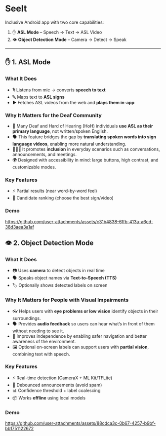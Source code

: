 # SeeIt

Inclusive Android app with two core capabilities:  

1. ✋ **ASL Mode** – Speech → Text → ASL Video  
2. 👁️ **Object Detection Mode** – Camera → Detect → Speak  

---

## ✋ 1. ASL Mode  

### What It Does  
- 🎙️ Listens from mic → converts **speech to text**  
- 🔤 Maps text to **ASL signs**  
- ▶️ Fetches ASL videos from the web and **plays them in-app**  

### Why It Matters for the Deaf Community  
- 🤟 Many Deaf and Hard of Hearing (HoH) individuals **use ASL as their primary language**, not written/spoken English.  
- 🗣️ This feature bridges the gap by **translating spoken words into sign language videos**, enabling more natural understanding.  
- 🧑‍🤝‍🧑 It promotes **inclusion** in everyday scenarios such as conversations, announcements, and meetings.  
- 🌍 Designed with accessibility in mind: large buttons, high contrast, and customizable modes.  

### Key Features  
- ⚡ Partial results (near word-by-word feel)  
- 🎯 Candidate ranking (choose the best sign/video)  

### Demo  

https://github.com/user-attachments/assets/c31b4838-6ffb-413a-a6cd-38d3aea3a1af

## 👁️ 2. Object Detection Mode  

### What It Does  
- 📷 Uses **camera** to detect objects in real time  
- 🗣️ Speaks object names via **Text-to-Speech (TTS)**  
- 🏷️ Optionally shows detected labels on screen

### Why It Matters for People with Visual Impairments  
- 👓 Helps users with **eye problems or low vision** identify objects in their surroundings.  
- 🗣️ Provides **audio feedback** so users can hear what’s in front of them without needing to see it.  
- 🧭 Improves independence by enabling safer navigation and better awareness of the environment.  
- 🖼️ Optional on-screen labels can support users with **partial vision**, combining text with speech.  


### Key Features  
- ⚡ Real-time detection (CameraX + ML Kit/TFLite)  
- 🔕 Debounced announcements (avoid spam)  
- 📊 Confidence threshold + label coalescing  
- 📦 Works **offline** using local models  

### Demo  
https://github.com/user-attachments/assets/88cdca3c-0b67-4257-b9bf-bb1751122672






